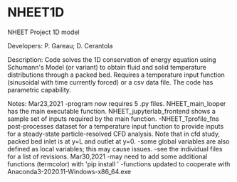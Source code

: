 # NHEET1D
NHEET Project 1D model

Developers:
P. Gareau;
D. Cerantola

Description:
Code solves the 1D conservation of energy equation using Schumann's Model (or variant) to obtain fluid and solid temperature distributions through a packed bed. Requires a temperature input function (sinusoidal with time currently forced) or a csv data file. The code has parametric capability.

Notes:
Mar23,2021
-program now requires 5 .py files. NHEET_main_looper has the main executable function. NHEET_jupyterlab_frontend shows a sample set of inputs required by the main function.
-NHEET_Tprofile_fns post-processes dataset for a temperature input function to provide inputs for a steady-state particle-resolved CFD analysis. Note that in cfd study, packed bed inlet is at y=L and outlet at y=0.
-some global variables are also defined as local variables; this may cause issues.
-see the individual files for a list of revisions.
Mar30,2021
-may need to add some additional functions (termcolor) with 'pip install <fn>' 
-functions updated to cooperate with Anaconda3-2020.11-Windows-x86_64.exe